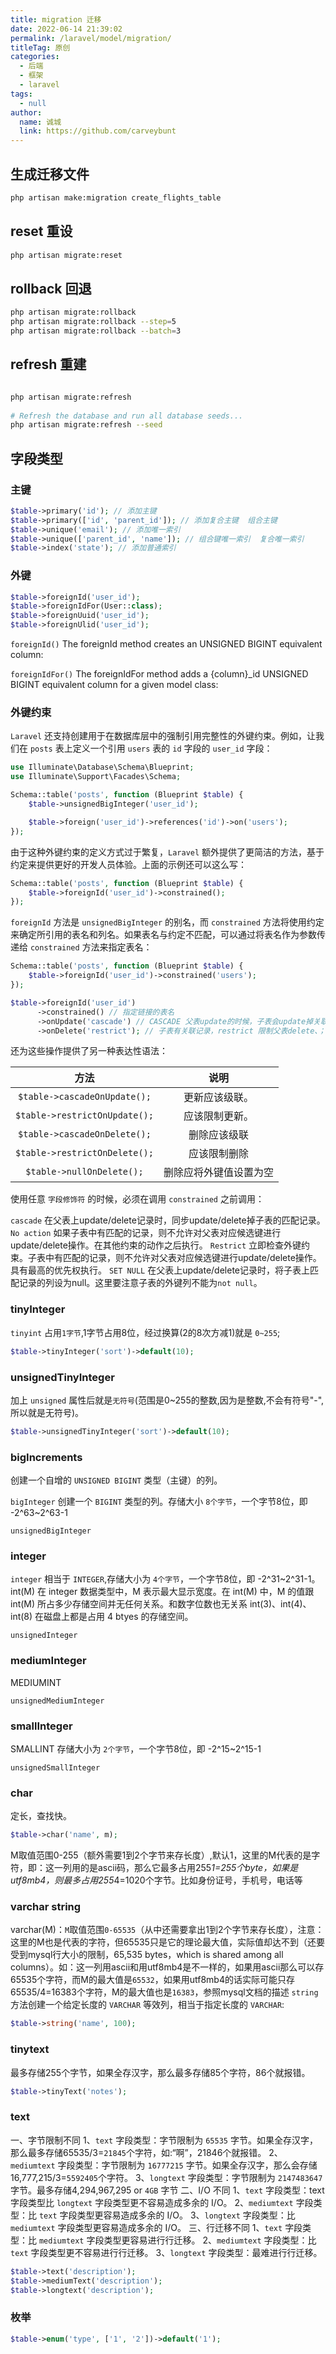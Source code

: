 ```yaml
---
title: migration 迁移
date: 2022-06-14 21:39:02
permalink: /laravel/model/migration/
titleTag: 原创
categories: 
  - 后端
  - 框架
  - laravel
tags: 
  - null
author: 
  name: 诚城
  link: https://github.com/carveybunt
---
```


## 生成迁移文件

```sh
php artisan make:migration create_flights_table

```

## reset 重设

```sh
php artisan migrate:reset
```

## rollback 回退

```sh
php artisan migrate:rollback
php artisan migrate:rollback --step=5
php artisan migrate:rollback --batch=3

```

## refresh 重建

```sh

php artisan migrate:refresh
 
# Refresh the database and run all database seeds...
php artisan migrate:refresh --seed

```

## 字段类型

### 主键

```php
$table->primary('id'); // 添加主键
$table->primary(['id', 'parent_id']); // 添加复合主键  组合主键
$table->unique('email'); // 添加唯一索引
$table->unique(['parent_id', 'name']); // 组合键唯一索引  复合唯一索引
$table->index('state'); // 添加普通索引
```

### 外键

```php
$table->foreignId('user_id');
$table->foreignIdFor(User::class);
$table->foreignUuid('user_id');
$table->foreignUlid('user_id');
```

`foreignId()` The foreignId method creates an UNSIGNED BIGINT equivalent column:

`foreignIdFor()` The foreignIdFor method adds a {column}_id UNSIGNED BIGINT equivalent column for a given model class:

### 外键约束

`Laravel` 还支持创建用于在数据库层中的强制引用完整性的外键约束。例如，让我们在 `posts` 表上定义一个引用 `users` 表的 `id` 字段的 `user_id` 字段：

```php
use Illuminate\Database\Schema\Blueprint;
use Illuminate\Support\Facades\Schema;

Schema::table('posts', function (Blueprint $table) {
    $table->unsignedBigInteger('user_id');

    $table->foreign('user_id')->references('id')->on('users');
});
```

由于这种外键约束的定义方式过于繁复，`Laravel` 额外提供了更简洁的方法，基于约定来提供更好的开发人员体验。上面的示例还可以这么写：

```php
Schema::table('posts', function (Blueprint $table) {
    $table->foreignId('user_id')->constrained();
});
```

`foreignId` 方法是 `unsignedBigInteger` 的别名，而 `constrained` 方法将使用约定来确定所引用的表名和列名。如果表名与约定不匹配，可以通过将表名作为参数传递给 `constrained` 方法来指定表名：

```php
Schema::table('posts', function (Blueprint $table) {
    $table->foreignId('user_id')->constrained('users');
});

$table->foreignId('user_id')
      ->constrained() // 指定链接的表名
      ->onUpdate('cascade') // CASCADE 父表update的时候，子表会update掉关联记录；
      ->onDelete('restrict'); // 子表有关联记录，restrict 限制父表delete、；
```

还为这些操作提供了另一种表达性语法：

|             方法              |          说明          |
| :---------------------------: | :--------------------: |
| `$table->cascadeOnUpdate();`  |     更新应该级联。     |
| `$table->restrictOnUpdate();` |     应该限制更新。     |
| `$table->cascadeOnDelete();`  |      删除应该级联      |
| `$table->restrictOnDelete();` |      应该限制删除      |
|   `$table->nullOnDelete();`   | 删除应将外键值设置为空 |

使用任意 `字段修饰符` 的时候，必须在调用 `constrained` 之前调用：

 `cascade` 在父表上update/delete记录时，同步update/delete掉子表的匹配记录。
 `No action` 如果子表中有匹配的记录，则不允许对父表对应候选键进行update/delete操作。在其他约束的动作之后执行。
 `Restrict` 立即检查外键约束。子表中有匹配的记录，则不允许对父表对应候选键进行update/delete操作。具有最高的优先权执行。
 `SET NULL` 在父表上update/delete记录时，将子表上匹配记录的列设为null。这里要注意子表的外键列不能为`not null`。

### tinyInteger

`tinyint` 占用`1字节`,1字节占用8位，经过换算(2的8次方减1)就是 `0~255`;

```php
$table->tinyInteger('sort')->default(10);
```

### unsignedTinyInteger

加上 `unsigned` 属性后就是`无符号`(范围是0~255的整数,因为是整数,不会有符号"-",所以就是无符号)。

```php
$table->unsignedTinyInteger('sort')->default(10);
```

### bigIncrements

创建一个自增的 `UNSIGNED BIGINT` 类型（主键）的列。

`bigInteger` 创建一个 `BIGINT` 类型的列。存储大小 `8个字节`，一个字节8位，即 -2^63~2^63-1

`unsignedBigInteger`

### integer 

`integer` 相当于 `INTEGER`,存储大小为 `4个字节`，一个字节8位，即 -2^31~2^31-1。int(M) 在 integer 数据类型中，M 表示最大显示宽度。在 int(M) 中，M 的值跟 int(M) 所占多少存储空间并无任何关系。和数字位数也无关系 int(3)、int(4)、int(8) 在磁盘上都是占用 4 btyes 的存储空间。

`unsignedInteger`

### mediumInteger

MEDIUMINT

`unsignedMediumInteger`

### smallInteger

SMALLINT 存储大小为 `2个字节`，一个字节8位，即 -2^15~2^15-1

`unsignedSmallInteger`

### char

定长，查找快。

```php
$table->char('name', m);
```

M取值范围0-255（额外需要1到2个字节来存长度）,默认1，这里的M代表的是字符，即：这一列用的是ascii码，那么它最多占用255*1=255个byte，如果是utf8mb4，则最多占用255*4=1020个字节。比如身份证号，手机号，电话等

### varchar string

varchar(M)：`M`取值范围`0-65535`（从中还需要拿出1到2个字节来存长度），注意：这里的M也是代表的字符，但65535只是它的理论最大值，实际值却达不到（还要受到mysql行大小的限制，65,535 bytes，which is shared among all columns）。如：这一列用ascii和用utf8mb4是不一样的，如果用ascii那么可以存65535个字符，而M的最大值是`65532`，如果用utf8mb4的话实际可能只存65535/4=16383个字符，M的最大值也是`16383`，参照mysql文档的描述
`string` 方法创建一个给定长度的 `VARCHAR` 等效列，相当于指定长度的 `VARCHAR`:

```php
$table->string('name', 100);
```

### tinytext

最多存储255个字节，如果全存汉字，那么最多存储85个字符，86个就报错。

```php
$table->tinyText('notes');
```

### text

一、字节限制不同
1、`text` 字段类型：字节限制为 `65535` 字节。如果全存汉字，那么最多存储65535/3=`21845`个字符，如:“啊”，21846个就报错。
2、`mediumtext` 字段类型：字节限制为 `16777215` 字节。如果全存汉字，那么会存储16,777,215/3=`5592405`个字符。
3、`longtext` 字段类型：字节限制为 `2147483647` 字节。最多存储4,294,967,295 or `4GB` 字节
二、I/O 不同
1、`text` 字段类型：text 字段类型比 `longtext` 字段类型更不容易造成多余的 I/O。
2、`mediumtext` 字段类型：比 `text` 字段类型更容易造成多余的 I/O。
3、`longtext` 字段类型：比 `mediumtext` 字段类型更容易造成多余的 I/O。
三、行迁移不同
1、`text` 字段类型：比 `mediumtext` 字段类型更容易进行行迁移。
2、`mediumtext` 字段类型：比 `text` 字段类型更不容易进行行迁移。
3、`longtext` 字段类型：最难进行行迁移。

```php
$table->text('description');
$table->mediumText('description');
$table->longtext('description');
```

### 枚举

```php
$table->enum('type', ['1', '2'])->default('1');
```
